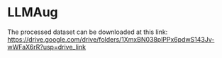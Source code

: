 # LLMAug
The processed dataset can be downloaded at this link: https://drive.google.com/drive/folders/1XmxBN038plPPx6pdwS143Jv-wWFaX6rR?usp=drive_link
